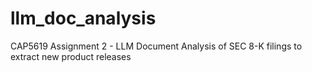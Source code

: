# llm_doc_analysis
CAP5619 Assignment 2 - LLM Document Analysis of SEC 8-K filings to extract new product releases
